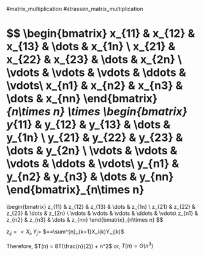 #matrix_multiplication #strassen_matrix_multiplication

$$
\begin{bmatrix}
    x_{11} & x_{12} & x_{13} & \dots & x_{1n} \\
    x_{21} & x_{22} & x_{23} & \dots & x_{2n} \\
    \vdots & \vdots & \vdots & \ddots & \vdots\\
    x_{n1} & x_{n2} & x_{n3} & \dots & x_{nn}
\end{bmatrix}_{n\times n}
\times
\begin{bmatrix}
    y_{11} & y_{12} & y_{13} & \dots & y_{1n} \\
    y_{21} & y_{22} & y_{23} & \dots & y_{2n} \\
    \vdots & \vdots & \vdots & \ddots & \vdots\\
    y_{n1} & y_{n2} & y_{n3} & \dots & y_{nn}
\end{bmatrix}_{n\times n}
=
\begin{bmatrix}
    z_{11} & z_{12} & z_{13} & \dots & z_{1n} \\
    z_{21} & z_{22} & z_{23} & \dots & z_{2n} \\
    \vdots & \vdots & \vdots & \ddots & \vdots\\
    z_{n1} & z_{n2} & z_{n3} & \dots & z_{nn}
\end{bmatrix}_{n\times n}
$$


$z_{ij} = <X_i, Y_j>$
$==\sum^{n}_{k=1}X_i(k)Y_j(k)$

Therefore,  $T(n) = 8T(\frac{n}{2}) + n^2$
or, $T(n) = \Theta(n^3)$

